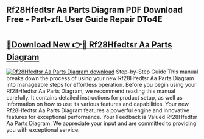 ## Rf28Hfedtsr Aa Parts Diagram PDF Download Free - Part-zfL User Guide Repair DTo4E

# <h2><a href="http://dfij6d.blite.top/?on=Rf28Hfedtsr+Aa+Parts+Diagram">🔗Download New 👉🔴 Rf28Hfedtsr Aa Parts Diagram</a></h2>

[![Rf28Hfedtsr Aa Parts Diagram download](https://i.imgur.com/lujVjoI.png)](http://dfij6d.blite.top/?on=Rf28Hfedtsr+Aa+Parts+Diagram)
Step-by-Step Guide This manual breaks down the process of using your new Rf28Hfedtsr Aa Parts Diagram into manageable steps for effortless operation. Before you begin using your Rf28Hfedtsr Aa Parts Diagram, we recommend reading this manual carefully. It contains detailed instructions for product setup, as well as information on how to use its various features and capabilities. Your new Rf28Hfedtsr Aa Parts Diagram features a powerful engine and innovative features for exceptional performance. Your Feedback is Valued Rf28Hfedtsr Aa Parts Diagram. We appreciate your input and are committed to providing you with exceptional service.
